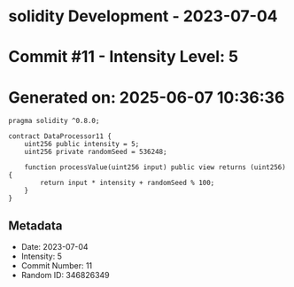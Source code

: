 ﻿# solidity Development - 2023-07-04
# Commit #11 - Intensity Level: 5
# Generated on: 2025-06-07 10:36:36
```solidity
pragma solidity ^0.8.0;

contract DataProcessor11 {
    uint256 public intensity = 5;
    uint256 private randomSeed = 536248;

    function processValue(uint256 input) public view returns (uint256) {
        return input * intensity + randomSeed % 100;
    }
}
```
## Metadata
- Date: 2023-07-04
- Intensity: 5
- Commit Number: 11
- Random ID: 346826349
